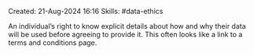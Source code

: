 Created: 21-Aug-2024 16:16
Skills: #data-ethics 

An individual’s right to know explicit details about how and why their data will be used before agreeing to provide it. This often looks like a link to a terms and conditions page.
